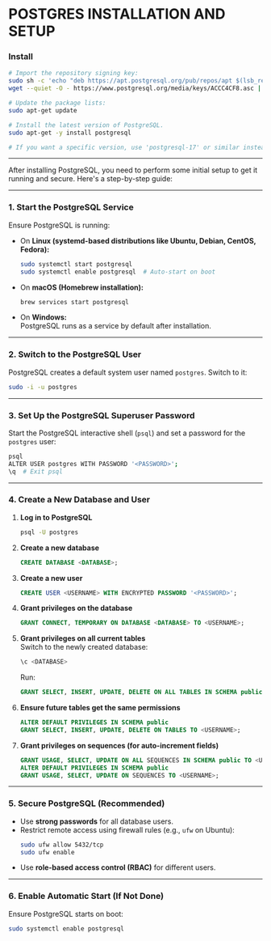 # POSTGRES INSTALLATION AND SETUP

### Install

```sh
# Import the repository signing key:
sudo sh -c 'echo "deb https://apt.postgresql.org/pub/repos/apt $(lsb_release -cs)-pgdg main" > /etc/apt/sources.list.d/pgdg.list'
wget --quiet -O - https://www.postgresql.org/media/keys/ACCC4CF8.asc | sudo apt-key add -

# Update the package lists:
sudo apt-get update

# Install the latest version of PostgreSQL.
sudo apt-get -y install postgresql

# If you want a specific version, use 'postgresql-17' or similar instead of 'postgresql':
```

---

After installing PostgreSQL, you need to perform some initial setup to get it running and secure. Here's a step-by-step guide:

---

### **1. Start the PostgreSQL Service**

Ensure PostgreSQL is running:

- On **Linux (systemd-based distributions like Ubuntu, Debian, CentOS, Fedora):**
  ```sh
  sudo systemctl start postgresql
  sudo systemctl enable postgresql  # Auto-start on boot
  ```
- On **macOS (Homebrew installation):**
  ```sh
  brew services start postgresql
  ```
- On **Windows:**  
  PostgreSQL runs as a service by default after installation.

---

### **2. Switch to the PostgreSQL User**

PostgreSQL creates a default system user named `postgres`. Switch to it:

```sh
sudo -i -u postgres
```

---

### **3. Set Up the PostgreSQL Superuser Password**

Start the PostgreSQL interactive shell (`psql`) and set a password for the `postgres` user:

```sh
psql
ALTER USER postgres WITH PASSWORD '<PASSWORD>';
\q  # Exit psql
```

---

### **4. Create a New Database and User**

1. **Log in to PostgreSQL**

   ```sh
   psql -U postgres
   ```

2. **Create a new database**

   ```sql
   CREATE DATABASE <DATABASE>;
   ```

3. **Create a new user**

   ```sql
   CREATE USER <USERNAME> WITH ENCRYPTED PASSWORD '<PASSWORD>';
   ```

4. **Grant privileges on the database**

   ```sql
   GRANT CONNECT, TEMPORARY ON DATABASE <DATABASE> TO <USERNAME>;
   ```

5. **Grant privileges on all current tables**  
   Switch to the newly created database:

   ```sh
   \c <DATABASE>
   ```

   Run:

   ```sql
   GRANT SELECT, INSERT, UPDATE, DELETE ON ALL TABLES IN SCHEMA public TO <USERNAME>;
   ```

6. **Ensure future tables get the same permissions**

   ```sql
   ALTER DEFAULT PRIVILEGES IN SCHEMA public
   GRANT SELECT, INSERT, UPDATE, DELETE ON TABLES TO <USERNAME>;
   ```

7. **Grant privileges on sequences (for auto-increment fields)**
   ```sql
   GRANT USAGE, SELECT, UPDATE ON ALL SEQUENCES IN SCHEMA public TO <USERNAME>;
   ALTER DEFAULT PRIVILEGES IN SCHEMA public
   GRANT USAGE, SELECT, UPDATE ON SEQUENCES TO <USERNAME>;
   ```

---

### **5. Secure PostgreSQL (Recommended)**

- Use **strong passwords** for all database users.
- Restrict remote access using firewall rules (e.g., `ufw` on Ubuntu):
  ```sh
  sudo ufw allow 5432/tcp
  sudo ufw enable
  ```
- Use **role-based access control (RBAC)** for different users.

---

### **6. Enable Automatic Start (If Not Done)**

Ensure PostgreSQL starts on boot:

```sh
sudo systemctl enable postgresql
```
